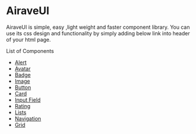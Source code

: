 # AiraveUI
AiraveUI is simple, easy ,light weight and faster component library.
You can use its css design and functionality by simply adding below link into header of your html page.
<link rel="stylesheet" href="https://airave-ui.netlify.app/component.css">
List of Components
<ul>
<li><a href="/src/components/alert/Alert.html">Alert</a></li>
                <li><a href="/src/components/avatar/Avatar.html">Avatar</a></li>
                <li><a href="/src/components/Badge/Badge.html" class="active">Badge</a></li>
                <li><a href="/src/components/Image/Image.html">Image</a></li>
                <li><a href="/src/components/Button/Button.html">Button</a></li>
                <li><a href="/src/components/cards/card.html">Card</a></li>
                <li><a href="/src/components/Input/Input-field.html">Input Field</a></li>
                <li><a href="/src/components/Rating/Rating.html">Rating</a></li>
                <li><a href="/src/components/list/list.html">Lists</a></li>
                <li><a href="/src/components/Navigation/Navigation.html">Navigation</a></li>
                <li><a href="/src/components/Grid/Grid.html">Grid</a></li></ul>

